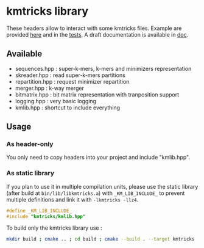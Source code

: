 # kmtricks library

These headers allow to interact with some kmtricks files. Example are provided [here](../snippets) and in the [tests](../../tests/libs). A draft documentation is available in [doc](doc).

## Available

* sequences.hpp : super-k-mers, k-mers and minimizers representation
* skreader.hpp : read super-k-mers partitions 
* repartition.hpp : request minimizer repartition
* merger.hpp : k-way merger
* bitmatrix.hpp : bit matrix representation with tranposition support
* logging.hpp : very basic logging
* kmlib.hpp : shortcut to include everything

## Usage

### As header-only

You only need to copy headers into your project and include "kmlib.hpp".

### As static library

If you plan to use it in multiple compilation units, please use the static library (after build at `bin/lib/libkmtricks.a`) with `_KM_LIB_INCLUDE_` to prevent multiple definitions and link it with `-lkmtricks -llz4`.

```cpp
#define _KM_LIB_INCLUDE_
#include "kmtricks/kmlib.hpp"
```

To build only the kmtricks library use :  
```bash
mkdir build ; cmake .. ; cd build ; cmake --build . --target kmtricks
```

